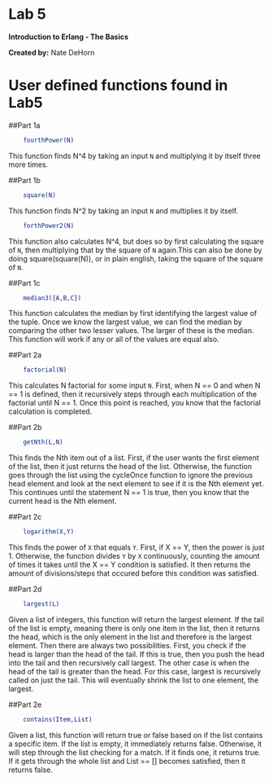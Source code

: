 # Lab 5
<b>Introduction to Erlang - The Basics</b>

<b>Created by:</b> Nate DeHorn

# User defined functions found in Lab5

##Part 1a
```Erlang
	fourthPower(N)
```
This function finds N^4 by taking an input `N` and multiplying it by itself three more times.

##Part 1b
```Erlang
	square(N)
```
This function finds N^2 by taking an input `N` and multiplies it by itself.

```Erlang
	forthPower2(N)
```
This function also calculates N^4, but does so by first calculating the square of `N`, then multiplying that by the square of `N` again.This can also be done by doing square(square(N)), or in plain english, taking the square of the square of `N`.

##Part 1c
```Erlang
	median3({A,B,C})
```
This function calculates the median by first identifying the largest value of the tuple. Once we know the largest value, we can find the median by comparing the other two lesser values. The larger of these is the median. This function will work if any or all of the values are equal also.

##Part 2a
```Erlang
	factorial(N)
```
This calculates N factorial for some input `N`. First, when N == 0 and when N == 1 is defined, then it recursively steps through each multiplication of the factorial until N == 1. Once this point is reached, you know that the factorial calculation is completed.

##Part 2b
```Erlang
	getNth(L,N)
```
This finds the Nth item out of a list. First, if the user wants the first element of the list, then it just returns the head of the list. Otherwise, the function goes through the list using the cycleOnce function to ignore the previous head element and look at the next element to see if it is the Nth element yet. This continues until the statement N == 1 is true, then you know that the current head is the Nth element.

##Part 2c
```Erlang
	logarithm(X,Y)
```
This finds the power of `X` that equals `Y`. First, if X == Y, then the power is just 1. Otherwise, the function divides `Y` by `X` continuously, counting the amount of times it takes until the X == Y condition is satisfied. It then returns the amount of divisions/steps that occured before this condition was satisfied.

##Part 2d
```Erlang
	largest(L)
```
Given a list of integers, this function will return the largest element. If the tail of the list is empty, meaning there is only one item in the list, then it returns the head, which is the only element in the list and therefore is the largest element. Then there are always two possibilities. First, you check if the head is larger than the head of the tail. If this is true, then you push the head into the tail and then recursively call largest. The other case is when the head of the tail is greater than the head. For this case, largest is recursively called on just the tail. This will eventually shrink the list to one element, the largest.

##Part 2e
```Erlang
	contains(Item,List)
```
Given a list, this function will return true or false based on if the list contains a specific item. If the list is empty, it immediately returns false. Otherwise, it will step through the list checking for a match. If it finds one, it returns true. If it gets through the whole list and List == [] becomes satisfied, then it returns false.